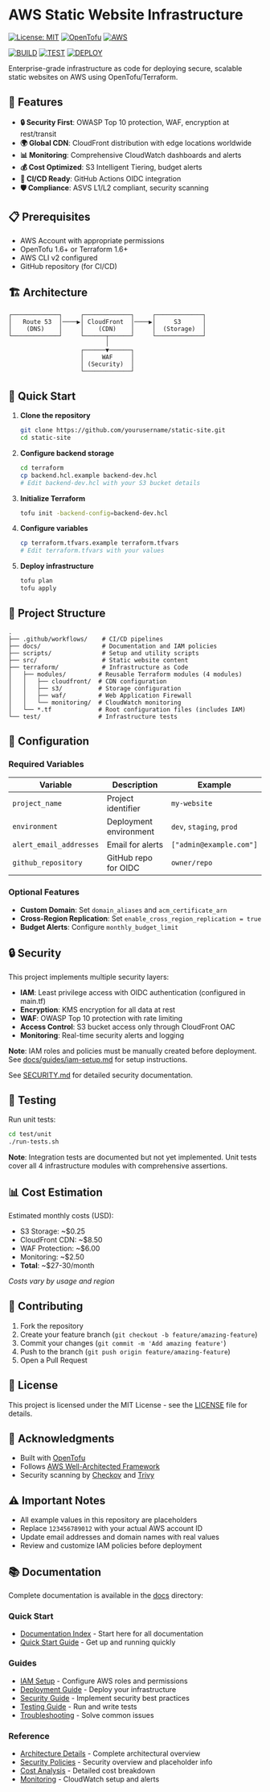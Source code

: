# AWS Static Website Infrastructure

[![License: MIT](https://img.shields.io/badge/License-MIT-yellow.svg)](https://opensource.org/licenses/MIT)
[![OpenTofu](https://img.shields.io/badge/OpenTofu-1.6%2B-blue)](https://opentofu.org/)
[![AWS](https://img.shields.io/badge/AWS-Well--Architected-orange)](https://aws.amazon.com/architecture/well-architected/)

[![BUILD](https://github.com/celtikill/static-site/actions/workflows/build.yml/badge.svg)](https://github.com/celtikill/static-site/actions/workflows/build.yml)
[![TEST](https://github.com/celtikill/static-site/actions/workflows/test.yml/badge.svg)](https://github.com/celtikill/static-site/actions/workflows/test.yml)
[![DEPLOY](https://github.com/celtikill/static-site/actions/workflows/deploy.yml/badge.svg)](https://github.com/celtikill/static-site/actions/workflows/deploy.yml)

Enterprise-grade infrastructure as code for deploying secure, scalable static websites on AWS using OpenTofu/Terraform.

## 🚀 Features

- **🔒 Security First**: OWASP Top 10 protection, WAF, encryption at rest/transit
- **🌍 Global CDN**: CloudFront distribution with edge locations worldwide
- **📊 Monitoring**: Comprehensive CloudWatch dashboards and alerts
- **💰 Cost Optimized**: S3 Intelligent Tiering, budget alerts
- **🔄 CI/CD Ready**: GitHub Actions OIDC integration
- **🛡️ Compliance**: ASVS L1/L2 compliant, security scanning

## 📋 Prerequisites

- AWS Account with appropriate permissions
- OpenTofu 1.6+ or Terraform 1.6+
- AWS CLI v2 configured
- GitHub repository (for CI/CD)

## 🏗️ Architecture

```
┌─────────────┐     ┌─────────────┐     ┌─────────────┐
│   Route 53  │────▶│ CloudFront  │────▶│     S3      │
│    (DNS)    │     │    (CDN)    │     │  (Storage)  │
└─────────────┘     └──────┬──────┘     └─────────────┘
                           │
                    ┌──────▼──────┐
                    │     WAF     │
                    │ (Security)  │
                    └─────────────┘
```

## 🚀 Quick Start

1. **Clone the repository**
   ```bash
   git clone https://github.com/yourusername/static-site.git
   cd static-site
   ```

2. **Configure backend storage**
   ```bash
   cd terraform
   cp backend.hcl.example backend-dev.hcl
   # Edit backend-dev.hcl with your S3 bucket details
   ```

3. **Initialize Terraform**
   ```bash
   tofu init -backend-config=backend-dev.hcl
   ```

4. **Configure variables**
   ```bash
   cp terraform.tfvars.example terraform.tfvars
   # Edit terraform.tfvars with your values
   ```

5. **Deploy infrastructure**
   ```bash
   tofu plan
   tofu apply
   ```

## 📁 Project Structure

```
.
├── .github/workflows/    # CI/CD pipelines
├── docs/                 # Documentation and IAM policies
├── scripts/              # Setup and utility scripts
├── src/                  # Static website content
├── terraform/            # Infrastructure as Code
│   ├── modules/         # Reusable Terraform modules (4 modules)
│   │   ├── cloudfront/  # CDN configuration
│   │   ├── s3/          # Storage configuration
│   │   ├── waf/         # Web Application Firewall
│   │   └── monitoring/  # CloudWatch monitoring
│   └── *.tf             # Root configuration files (includes IAM)
└── test/                # Infrastructure tests
```

## 🔧 Configuration

### Required Variables

| Variable | Description | Example |
|----------|-------------|---------|
| `project_name` | Project identifier | `my-website` |
| `environment` | Deployment environment | `dev`, `staging`, `prod` |
| `alert_email_addresses` | Email for alerts | `["admin@example.com"]` |
| `github_repository` | GitHub repo for OIDC | `owner/repo` |

### Optional Features

- **Custom Domain**: Set `domain_aliases` and `acm_certificate_arn`
- **Cross-Region Replication**: Set `enable_cross_region_replication = true`
- **Budget Alerts**: Configure `monthly_budget_limit`

## 🔒 Security

This project implements multiple security layers:

- **IAM**: Least privilege access with OIDC authentication (configured in main.tf)
- **Encryption**: KMS encryption for all data at rest
- **WAF**: OWASP Top 10 protection with rate limiting
- **Access Control**: S3 bucket access only through CloudFront OAC
- **Monitoring**: Real-time security alerts and logging

**Note**: IAM roles and policies must be manually created before deployment. See [docs/guides/iam-setup.md](docs/guides/iam-setup.md) for setup instructions.

See [SECURITY.md](SECURITY.md) for detailed security documentation.

## 🧪 Testing

Run unit tests:
```bash
cd test/unit
./run-tests.sh
```

**Note**: Integration tests are documented but not yet implemented. Unit tests cover all 4 infrastructure modules with comprehensive assertions.

## 📊 Cost Estimation

Estimated monthly costs (USD):
- S3 Storage: ~$0.25
- CloudFront CDN: ~$8.50
- WAF Protection: ~$6.00
- Monitoring: ~$2.50
- **Total**: ~$27-30/month

*Costs vary by usage and region*

## 🤝 Contributing

1. Fork the repository
2. Create your feature branch (`git checkout -b feature/amazing-feature`)
3. Commit your changes (`git commit -m 'Add amazing feature'`)
4. Push to the branch (`git push origin feature/amazing-feature`)
5. Open a Pull Request

## 📝 License

This project is licensed under the MIT License - see the [LICENSE](LICENSE) file for details.

## 🙏 Acknowledgments

- Built with [OpenTofu](https://opentofu.org/)
- Follows [AWS Well-Architected Framework](https://aws.amazon.com/architecture/well-architected/)
- Security scanning by [Checkov](https://www.checkov.io/) and [Trivy](https://trivy.dev/)

## ⚠️ Important Notes

- All example values in this repository are placeholders
- Replace `123456789012` with your actual AWS account ID
- Update email addresses and domain names with real values
- Review and customize IAM policies before deployment

## 📚 Documentation

Complete documentation is available in the [docs](docs/) directory:

### Quick Start
- [Documentation Index](docs/README.md) - Start here for all documentation
- [Quick Start Guide](docs/quick-start.md) - Get up and running quickly

### Guides
- [IAM Setup](docs/guides/iam-setup.md) - Configure AWS roles and permissions
- [Deployment Guide](docs/guides/deployment-guide.md) - Deploy your infrastructure
- [Security Guide](docs/guides/security-guide.md) - Implement security best practices
- [Testing Guide](docs/guides/testing-guide.md) - Run and write tests
- [Troubleshooting](docs/guides/troubleshooting.md) - Solve common issues

### Reference
- [Architecture Details](ARCHITECTURE.md) - Complete architectural overview
- [Security Policies](SECURITY.md) - Security overview and placeholder info
- [Cost Analysis](docs/reference/cost-estimation.md) - Detailed cost breakdown
- [Monitoring](docs/reference/monitoring.md) - CloudWatch setup and alerts